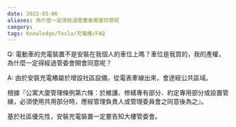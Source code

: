 ```yaml
---
date: 2022-03-06
aliases: 為什麼一定得經過管委會開會同意呢
caegory:
tags: Knowledge/Tesla/充電椿/FAQ
---
```


Q: 電動車的充電裝置不是安裝在我個人的車位上嗎？車位是我買的，我的產權，為什麼一定得經過管委會開會同意呢？

A: 由於安裝充電樁屬於增設社區設備，從電表牽線出來，會途經公共區域。

根據『公寓大廈管理條例第六條：於維護、修繕專有部分、約定專用部分或設置管線，必須使用共用部分時，應經管理負責人或管理委員會之同意後為之』。

基於社區優先性，安裝充電裝置一定要告知大樓管委會。